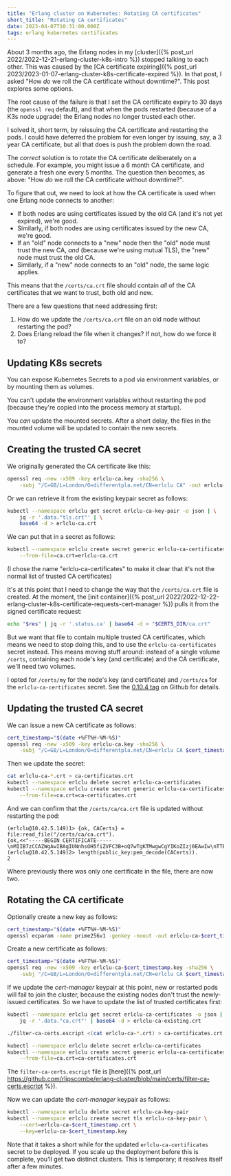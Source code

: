 ```yaml
---
title: "Erlang cluster on Kubernetes: Rotating CA certificates"
short_title: "Rotating CA certificates"
date: 2023-04-07T10:31:00.000Z
tags: erlang kubernetes certificates
---
```


About 3 months ago, the Erlang nodes in my [cluster]({% post_url 2022/2022-12-21-erlang-cluster-k8s-intro %}) stopped
talking to each other. This was caused by the [CA certificate expiring]({% post_url
2023/2023-01-07-erlang-cluster-k8s-certificate-expired %}). In that post, I asked "How _do_ we roll the CA certificate
without downtime?". This post explores some options.

The root cause of the failure is that I set the CA certificate expiry to 30 days (the `openssl req` default), and that
when the pods restarted (because of a K3s node upgrade) the Erlang nodes no longer trusted each other.

I solved it, short term, by reissuing the CA certificate and restarting the pods. I could have deferred the problem for
even longer by issuing, say, a 3 year CA certificate, but all that does is push the problem down the road.

The _correct_ solution is to rotate the CA certificate deliberately on a schedule. For example, you might issue a 6
month CA certificate, and generate a fresh one every 5 months. The question then becomes, as above: "How _do_ we roll
the CA certificate without downtime?".

To figure that out, we need to look at how the CA certificate is used when one Erlang node connects to another:

- If both nodes are using certificates issued by the old CA (and it's not yet expired), we're good.
- Similarly, if both nodes are using certificates issued by the new CA, we're good.
- If an "old" node connects to a "new" node then the "old" node must trust the new CA, _and_ (because we're using mutual
  TLS), the "new" node must trust the old CA.
- Similarly, if a "new" node connects to an "old" node, the same logic applies.

This means that the `/certs/ca.crt` file should contain _all_ of the CA certificates that we want to trust, both old and
new.

There are a few questions that need addressing first:

1. How do we update the `/certs/ca.crt` file on an old node without restarting the pod?
2. Does Erlang reload the file when it changes? If not, how do we force it to?

## Updating K8s secrets

You can expose Kubernetes Secrets to a pod via environment variables, or by mounting them as volumes.

You can't update the environment variables without restarting the pod (because they're copied into the process memory at
startup).

You _can_ update the mounted secrets. After a short delay, the files in the mounted volume will be updated to contain
the new secrets.

## Creating the trusted CA secret

We originally generated the CA certificate like this:

```sh
openssl req -new -x509 -key erlclu-ca.key -sha256 \
    -subj "/C=GB/L=London/O=differentpla.net/CN=erlclu CA" -out erlclu-ca.crt
```

Or we can retrieve it from the existing keypair secret as follows:

```sh
kubectl --namespace erlclu get secret erlclu-ca-key-pair -o json | \
    jq -r '.data."tls.crt"' | \
    base64 -d > erlclu-ca.crt
```

We can put that in a secret as follows:

```sh
kubectl --namespace erlclu create secret generic erlclu-ca-certificates \
    --from-file=ca.crt=erlclu-ca.crt
```

(I chose the name "erlclu-ca-certificates" to make it clear that it's not the normal list of trusted CA certificates)

It's at this point that I need to change the way that the `/certs/ca.crt` file is created. At the moment, the [init
container]({% post_url 2022/2022-12-22-erlang-cluster-k8s-certificate-requests-cert-manager %}) pulls it from the signed
certificate request:

```sh
echo "$res" | jq -r '.status.ca' | base64 -d > "$CERTS_DIR/ca.crt"
```

But we want that file to contain multiple trusted CA certificates, which means we need to stop doing this, and to use
the `erlclu-ca-certificates` secret instead. This means moving stuff around: instead of a single volume `/certs`,
containing each node's key (and certificate) and the CA certificate, we'll need two volumes.

I opted for `/certs/my` for the node's key (and certificate) and `/certs/ca` for the `erlclu-ca-certificates` secret.
See the [0.10.4 tag](https://github.com/rlipscombe/erlang-cluster/tree/0.10.4) on Github for details.

## Updating the trusted CA secret

We can issue a new CA certificate as follows:

```sh
cert_timestamp="$(date +%FT%H-%M-%S)"
openssl req -new -x509 -key erlclu-ca.key -sha256 \
    -subj "/C=GB/L=London/O=differentpla.net/CN=erlclu CA $cert_timestamp" -out "erlclu-ca-$cert_timestamp.crt"
```

Then we update the secret:

```sh
cat erlclu-ca-*.crt > ca-certificates.crt
kubectl --namespace erlclu delete secret erlclu-ca-certificates
kubectl --namespace erlclu create secret generic erlclu-ca-certificates \
    --from-file=ca.crt=ca-certificates.crt
```

And we can confirm that the `/certs/ca/ca.crt` file is updated without restarting the pod:

```
(erlclu@10.42.5.149)1> {ok, CACerts} = file:read_file("/certs/ca/ca.crt").
{ok,<<"-----BEGIN CERTIFICATE-----\nMIIB7zCCAZWgAwIBAgIUNnhsOH5fiZVFC3B+oQ7wTgKTMwgwCgYIKoZIzj0EAwIw\nTTELMAkGA1UEBhM"...>>}
(erlclu@10.42.5.149)2> length(public_key:pem_decode(CACerts)).
2
```

Where previously there was only one certificate in the file, there are now two.

## Rotating the CA certificate

Optionally create a new key as follows:

```sh
cert_timestamp="$(date +%FT%H-%M-%S)"
openssl ecparam -name prime256v1 -genkey -noout -out erlclu-ca-$cert_timestamp.key
```

Create a new certificate as follows:

```sh
cert_timestamp="$(date +%FT%H-%M-%S)"
openssl req -new -x509 -key erlclu-ca-$cert_timestamp.key -sha256 \
    -subj "/C=GB/L=London/O=differentpla.net/CN=erlclu CA $cert_timestamp" -out "erlclu-ca-$cert_timestamp.crt"
```

If we update the _cert-manager_ keypair at this point, new or restarted pods will fail to join the cluster, because the
existing nodes don't trust the newly-issued certificates. So we have to update the list of trusted certificates first:

```sh
kubectl --namespace erlclu get secret erlclu-ca-certificates -o json | \
    jq -r '.data."ca.crt"' | base64 -d > erlclu-ca-existing.crt

./filter-ca-certs.escript <(cat erlclu-ca-*.crt) > ca-certificates.crt

kubectl --namespace erlclu delete secret erlclu-ca-certificates
kubectl --namespace erlclu create secret generic erlclu-ca-certificates \
    --from-file=ca.crt=ca-certificates.crt
```

The `filter-ca-certs.escript` file is [here]({% post_url https://github.com/rlipscombe/erlang-cluster/blob/main/certs/filter-ca-certs.escript %}).

Now we can update the _cert-manager_ keypair as follows:

```sh
kubectl --namespace erlclu delete secret erlclu-ca-key-pair
kubectl --namespace erlclu create secret tls erlclu-ca-key-pair \
    --cert=erlclu-ca-$cert_timestamp.crt \
    --key=erlclu-ca-$cert_timestamp.key
```

Note that it takes a short while for the updated `erlclu-ca-certificates` secret to be deployed. If you scale up the
deployment before this is complete, you'll get two distinct clusters. This is temporary; it resolves itself after a few
minutes.
